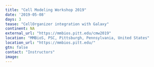 ```yaml
---
title: "Cell Modeling Workshop 2019"
date: '2019-05-08'
days: 3
tease: "CellOrganizer integration with Galaxy"
continent: NA
external_url: "https://mmbios.pitt.edu/cmw2019"
location: "MMBioS, PSC, Pittsburgh, Pennsylvania, United States"
location_url: "https://mmbios.pitt.edu/"
gtn: false
contact: "Instructors"
image: 
---
```

